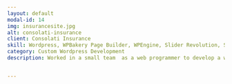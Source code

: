 ```yaml
---
layout: default
modal-id: 14
img: insurancesite.jpg
alt: consolati-insurance
client: Consolati Insurance 
skill: Wordpress, WPBakery Page Builder, WPEngine, Slider Revolution, Shortcodes, WP Rocket, Contact Form 7, Flamingo, Yoast SEO, PHP, HTML, CSS, JavaScript, Plugin Development, Theme Customization
category: Custom Wordpress Development
description: Worked in a small team  as a web programmer to develop a website for a third generation, small town independent insurance agency, emphasizing what has made them succeed, their expertise and their customer service. Received Bronze Award for 2020 Creative Awards presented by The Ad Club of Western Massachusetts. <br>Following are some specific tasks that I have worked on. <ul><li>Designed web pages using WPBakery Page Builder</li><li>Customized plugin development</li><li>Created shortcodes</li><li>Customized theme</li><li>Set up sliders with Slider Revolution</li><li>Set up quote form with Contact Form 7 plugin and show submission reports in the backend</li><li>Mobile Responsive Development for the site</li><li>Optimize site performance with WP Rocket</li><li>Search engine optimization with Yoast SEO</li><li>Manage/Backup/Migrate website within WPEngine Dev, Staging, and Production</li></ul><br><button name="button2" onclick="window.open('https://www.consolatiinsurance.com/')"> View Site</button>


---
```

